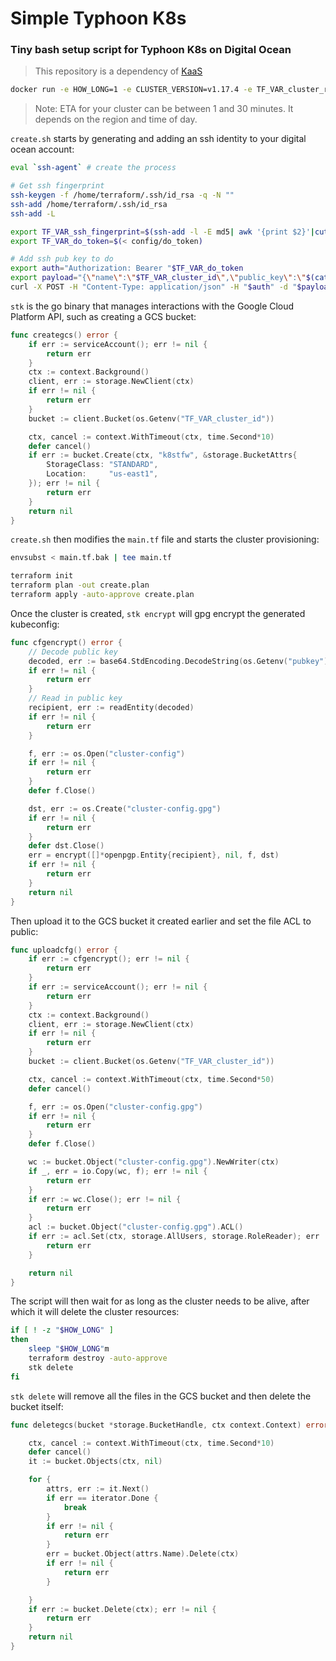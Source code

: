 # Simple Typhoon K8s

### Tiny bash setup script for Typhoon K8s on Digital Ocean

> This repository is a dependency of [KaaS](https://github.com/danacr/kaas)

```sh
docker run -e HOW_LONG=1 -e CLUSTER_VERSION=v1.17.4 -e TF_VAR_cluster_region=nyc3 -e TF_VAR_cluster_id=70a45d58-a13d-4f39-bef1-707b19ebfe55 danacr/stk:latest
```

> Note: ETA for your cluster can be between 1 and 30 minutes. It depends on the region and time of day.

`create.sh` starts by generating and adding an ssh identity to your digital ocean account:

```sh
eval `ssh-agent` # create the process

# Get ssh fingerprint
ssh-keygen -f /home/terraform/.ssh/id_rsa -q -N ""
ssh-add /home/terraform/.ssh/id_rsa
ssh-add -L

export TF_VAR_ssh_fingerprint=$(ssh-add -l -E md5| awk '{print $2}'|cut -d':' -f 2-)
export TF_VAR_do_token=$(< config/do_token)

# Add ssh pub key to do
export auth="Authorization: Bearer "$TF_VAR_do_token
export payload="{\"name\":\"$TF_VAR_cluster_id\",\"public_key\":\"$(cat /home/terraform/.ssh/id_rsa.pub)\"}"
curl -X POST -H "Content-Type: application/json" -H "$auth" -d "$payload" "https://api.digitalocean.com/v2/account/keys"
```

`stk` is the go binary that manages interactions with the Google Cloud Platform API, such as creating a GCS bucket:

```go
func creategcs() error {
	if err := serviceAccount(); err != nil {
		return err
	}
	ctx := context.Background()
	client, err := storage.NewClient(ctx)
	if err != nil {
		return err
	}
	bucket := client.Bucket(os.Getenv("TF_VAR_cluster_id"))

	ctx, cancel := context.WithTimeout(ctx, time.Second*10)
	defer cancel()
	if err := bucket.Create(ctx, "k8stfw", &storage.BucketAttrs{
		StorageClass: "STANDARD",
		Location:     "us-east1",
	}); err != nil {
		return err
	}
	return nil
}
```

`create.sh` then modifies the `main.tf` file and starts the cluster provisioning:

```sh
envsubst < main.tf.bak | tee main.tf

terraform init
terraform plan -out create.plan
terraform apply -auto-approve create.plan
```

Once the cluster is created, `stk encrypt` will gpg encrypt the generated kubeconfig:

```go
func cfgencrypt() error {
	// Decode public key
	decoded, err := base64.StdEncoding.DecodeString(os.Getenv("pubkey"))
	if err != nil {
		return err
	}
	// Read in public key
	recipient, err := readEntity(decoded)
	if err != nil {
		return err
	}

	f, err := os.Open("cluster-config")
	if err != nil {
		return err
	}
	defer f.Close()

	dst, err := os.Create("cluster-config.gpg")
	if err != nil {
		return err
	}
	defer dst.Close()
	err = encrypt([]*openpgp.Entity{recipient}, nil, f, dst)
	if err != nil {
		return err
	}
	return nil
}
```

Then upload it to the GCS bucket it created earlier and set the file ACL to public:

```go
func uploadcfg() error {
	if err := cfgencrypt(); err != nil {
		return err
	}
	if err := serviceAccount(); err != nil {
		return err
	}
	ctx := context.Background()
	client, err := storage.NewClient(ctx)
	if err != nil {
		return err
	}
	bucket := client.Bucket(os.Getenv("TF_VAR_cluster_id"))

	ctx, cancel := context.WithTimeout(ctx, time.Second*50)
	defer cancel()

	f, err := os.Open("cluster-config.gpg")
	if err != nil {
		return err
	}
	defer f.Close()

	wc := bucket.Object("cluster-config.gpg").NewWriter(ctx)
	if _, err = io.Copy(wc, f); err != nil {
		return err
	}
	if err := wc.Close(); err != nil {
		return err
	}
	acl := bucket.Object("cluster-config.gpg").ACL()
	if err := acl.Set(ctx, storage.AllUsers, storage.RoleReader); err != nil {
		return err
	}

	return nil
}
```

The script will then wait for as long as the cluster needs to be alive, after which it will delete the cluster resources:

```sh
if [ ! -z "$HOW_LONG" ]
then
    sleep "$HOW_LONG"m
    terraform destroy -auto-approve
    stk delete
fi
```

`stk delete` will remove all the files in the GCS bucket and then delete the bucket itself:

```go
func deletegcs(bucket *storage.BucketHandle, ctx context.Context) error {

	ctx, cancel := context.WithTimeout(ctx, time.Second*10)
	defer cancel()
	it := bucket.Objects(ctx, nil)

	for {
		attrs, err := it.Next()
		if err == iterator.Done {
			break
		}
		if err != nil {
			return err
		}
		err = bucket.Object(attrs.Name).Delete(ctx)
		if err != nil {
			return err
		}

	}
	if err := bucket.Delete(ctx); err != nil {
		return err
	}
	return nil
}
```
